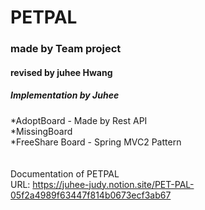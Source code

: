# PETPAL
### made by Team project
#### revised by juhee Hwang

##### Implementation by Juhee<br>
*AdoptBoard - Made by Rest API  
*MissingBoard  
*FreeShare Board - Spring MVC2 Pattern  
<br>
<br>
Documentation of PETPAL<br>
URL: https://juhee-judy.notion.site/PET-PAL-05f2a4989f63447f814b0673ecf3ab67
